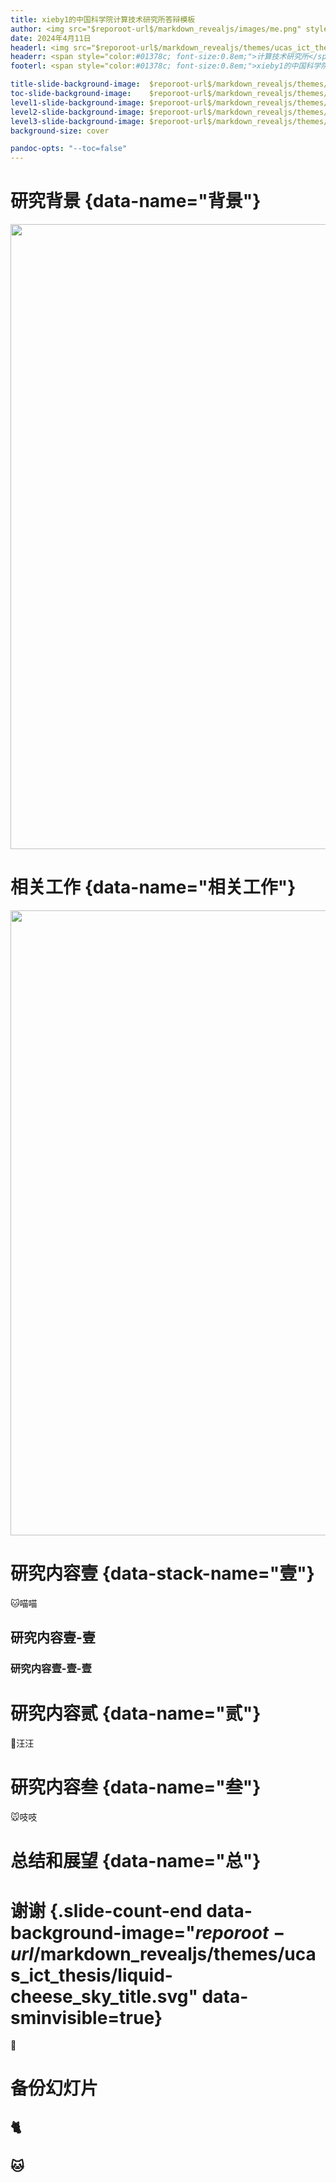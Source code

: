 ```yaml
---
title: xieby1的中国科学院计算技术研究所答辩模板
author: <img src="$reporoot-url$/markdown_revealjs/images/me.png" style="height:1.5em;">xieby1<br/>[👨‍🏫]{style="font-size:1.5em;"}导师XXX
date: 2024年4月11日
headerl: <img src="$reporoot-url$/markdown_revealjs/themes/ucas_ict_thesis/ucas_logo.svg" style="height:0.8em; margin:0;"><span style="color:#01378c; font-size:0.8em;">中国科学院大学</span>
headerr: <span style="color:#01378c; font-size:0.8em;">计算技术研究所</span><img src="$reporoot-url$/markdown_revealjs/themes/ucas_ict_thesis/ict_logo.svg" style="height:0.8em; margin:0;">
footerl: <span style="color:#01378c; font-size:0.8em;">xieby1的中国科学院计算技术研究所答辩模板・xieby1・2024年4月11日</span>

title-slide-background-image:  $reporoot-url$/markdown_revealjs/themes/ucas_ict_thesis/liquid-cheese_sky_title.svg
toc-slide-background-image:    $reporoot-url$/markdown_revealjs/themes/ucas_ict_thesis/liquid-cheese_sky_l1.svg
level1-slide-background-image: $reporoot-url$/markdown_revealjs/themes/ucas_ict_thesis/liquid-cheese_sky_l1.svg
level2-slide-background-image: $reporoot-url$/markdown_revealjs/themes/ucas_ict_thesis/liquid-cheese_sky_l2.svg
level3-slide-background-image: $reporoot-url$/markdown_revealjs/themes/ucas_ict_thesis/liquid-cheese_sky_l3.svg
background-size: cover

pandoc-opts: "--toc=false"
---
```


# 研究背景 {data-name="背景"}

<img src="$reporoot-url$/markdown_revealjs/themes/ucas_ict_thesis/ucas_full.svg" style="width: 1000px;">

# 相关工作 {data-name="相关工作"}

<img src="$reporoot-url$/markdown_revealjs/themes/ucas_ict_thesis/ict_full.svg" style="width: 1000px;">

# 研究内容壹 {data-stack-name="壹"}

🐱喵喵

## 研究内容壹-壹

### 研究内容壹-壹-壹

# 研究内容贰 {data-name="贰"}

🐶汪汪

# 研究内容叁 {data-name="叁"}

🐭吱吱

# 总结和展望 {data-name="总"}


# 谢谢 {.slide-count-end data-background-image="$reporoot-url$/markdown_revealjs/themes/ucas_ict_thesis/liquid-cheese_sky_title.svg" data-sminvisible=true}

🎊

# 备份幻灯片

## 🐈

## 🐱
